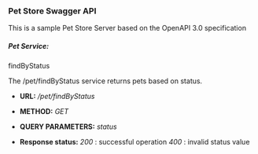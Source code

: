 <h3> Pet Store Swagger API </h3>

This is a sample Pet Store Server based on the OpenAPI 3.0 specification

<h5> Pet Service: </h5>

<h8> findByStatus </h8>

The /pet/findByStatus service returns pets based on status.

* ****URL:****
  _/pet/findByStatus_

* ****METHOD:****
  _GET_

* ****QUERY PARAMETERS:****
  _status_

* ****Response status:****
  _200_ : successful operation
  _400_ : invalid status value